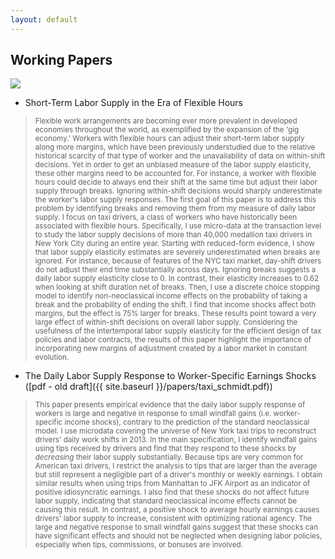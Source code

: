 ```yaml
---
layout: default
---
```


## Working Papers

<img src="{{ site.baseurl }}/images/taxi2.png" class="research-img">

-	Short-Term Labor Supply in the Era of Flexible Hours

> <small>Flexible work arrangements are becoming ever more prevalent in developed economies throughout the world, as exemplified by the expansion of the 'gig economy.' Workers with flexible hours can adjust their short-term labor supply along more margins, which have been previously understudied due to the relative historical scarcity of that type of worker and the unavailability of data on within-shift decisions. Yet in order to get an unbiased measure of the labor supply elasticity, these other margins need to be accounted for. For instance, a worker with flexible hours could decide to always end their shift at the same time but adjust their labor supply through breaks. Ignoring within-shift decisions would sharply underestimate the worker's labor supply responses. The first goal of this paper is to address this problem by identifying breaks and removing them from my measure of daily labor supply. I focus on taxi drivers, a class of workers who have historically been associated with flexible hours. Specifically, I use micro-data at the transaction level to study the labor supply decisions of more than 40,000 medallion taxi drivers in New York City during an entire year. Starting with reduced-form evidence, I show that labor supply elasticity estimates are severely underestimated when breaks are ignored. For instance, because of features of the NYC taxi market, day-shift drivers do not adjust their end time substantially across days. Ignoring breaks suggests a daily labor supply elasticity close to 0. In contrast, their elasticity increases to 0.62 when looking at shift duration net of breaks. Then, I use a discrete choice stopping model to identify non-neoclassical income effects on the probability of taking a break and the probability of ending the shift. I find that income shocks affect both margins, but the effect is 75% larger for breaks. These results point toward a very large effect of within-shift decisions on overall labor supply. Considering the usefulness of the intertemporal labor supply elasticity for the efficient design of tax policies and labor contracts, the results of this paper highlight the importance of incorporating new margins of adjustment created by a labor market in constant evolution.</small>



-	The Daily Labor Supply Response to Worker-Specific Earnings Shocks ([pdf - old draft]({{ site.baseurl }}/papers/taxi_schmidt.pdf))

<!-- <small>This paper presents empirical evidence that the labor supply elasticity of taxi drivers can be negative in response to temporary positive earnings shocks. The observed pattern is inconsistent with the neoclassical life-cycle model of labor supply and suggests some form of behavioral preferences. To get this result, I decompose unexpected earnings variations into a market wage component and an idiosyncratic component. This differs from previous studies that assume a homogeneous labor supply effect of unexpected earnings shocks. I identify abnormally large tips from the universe of New York medallion taxi trips in 2013 and use them as a source of exogenous variation of the idiosyncratic component. I find that the negative labor supply elasticity is only observed for the idiosyncratic component; taxi drivers respond to a positive idiosyncratic shock by decreasing their labor supply by an economically significant amount. On the other hand, a positive market wage shock causes their labor supply to increase, consistent with an optimizing rational agent. While the empirical findings of this paper rejects the neoclassical model of labor supply, they cannot distinguish between competing behavioral explanations. Therefore, three broad classes of behavioral models are compared and discussed.</small>
 -->
> <small>This paper presents empirical evidence that the daily labor supply response of workers is large and negative in response to small windfall gains (i.e. worker-specific income shocks), contrary to the prediction of the standard neoclassical model. I use microdata covering the universe of New York taxi trips to reconstruct drivers' daily work shifts in 2013. In the main specification, I identify windfall gains using tips received by drivers and find that they respond to these shocks by <i>decreasing</i> their labor supply substantially. Because tips are very common for American taxi drivers, I restrict the analysis to tips that are larger than the average but still represent a negligible part of a driver's monthly or weekly earnings. I obtain similar results when using trips from Manhattan to JFK Airport as an indicator of positive idiosyncratic earnings. I also find that these shocks do not affect future labor supply, indicating that standard neoclassical income effects cannot be causing this result. In contrast, a positive shock to average hourly earnings causes drivers' labor supply to increase, consistent with optimizing rational agency. The large and negative response to small windfall gains suggest that these shocks can have significant effects and should not be neglected when designing labor policies, especially when tips, commissions, or bonuses are involved.</small>



